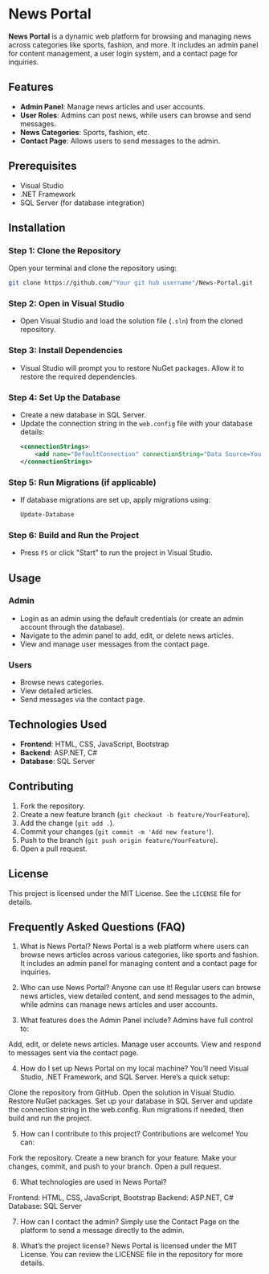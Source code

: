 # News Portal

**News Portal** is a dynamic web platform for browsing and managing news across categories like sports, fashion, and more. It includes an admin panel for content management, a user login system, and a contact page for inquiries.

## Features
- **Admin Panel**: Manage news articles and user accounts.
- **User Roles**: Admins can post news, while users can browse and send messages.
- **News Categories**: Sports, fashion, etc.
- **Contact Page**: Allows users to send messages to the admin.

## Prerequisites
- Visual Studio
- .NET Framework
- SQL Server (for database integration)

## Installation

### Step 1: Clone the Repository
Open your terminal and clone the repository using:
```bash
git clone https://github.com/"Your git hub username"/News-Portal.git
```

### Step 2: Open in Visual Studio
- Open Visual Studio and load the solution file (`.sln`) from the cloned repository.
  
### Step 3: Install Dependencies
- Visual Studio will prompt you to restore NuGet packages. Allow it to restore the required dependencies.

### Step 4: Set Up the Database
- Create a new database in SQL Server.
- Update the connection string in the `web.config` file with your database details:
    ```xml
    <connectionStrings>
        <add name="DefaultConnection" connectionString="Data Source=YourServer;Initial Catalog=YourDatabase;Integrated Security=True" providerName="System.Data.SqlClient" />
    </connectionStrings>
    ```

### Step 5: Run Migrations (if applicable)
- If database migrations are set up, apply migrations using:
    ```bash
    Update-Database
    ```

### Step 6: Build and Run the Project
- Press `F5` or click "Start" to run the project in Visual Studio.

## Usage

### Admin
- Login as an admin using the default credentials (or create an admin account through the database).
- Navigate to the admin panel to add, edit, or delete news articles.
- View and manage user messages from the contact page.

### Users
- Browse news categories.
- View detailed articles.
- Send messages via the contact page.

## Technologies Used
- **Frontend**: HTML, CSS, JavaScript, Bootstrap
- **Backend**: ASP.NET, C#
- **Database**: SQL Server

## Contributing
1. Fork the repository.
2. Create a new feature branch (`git checkout -b feature/YourFeature`).
3. Add the change (`git add .`).
3. Commit your changes (`git commit -m 'Add new feature'`).
4. Push to the branch (`git push origin feature/YourFeature`).
5. Open a pull request.

## License
This project is licensed under the MIT License. See the `LICENSE` file for details.



## Frequently Asked Questions (FAQ)

1. What is News Portal?
News Portal is a web platform where users can browse news articles across various categories, like sports and fashion. It includes an admin panel for managing content and a contact page for inquiries.

2. Who can use News Portal?
Anyone can use it! Regular users can browse news articles, view detailed content, and send messages to the admin, while admins can manage news articles and user accounts.

3. What features does the Admin Panel include?
Admins have full control to:

Add, edit, or delete news articles.
Manage user accounts.
View and respond to messages sent via the contact page.

4. How do I set up News Portal on my local machine?
You’ll need Visual Studio, .NET Framework, and SQL Server.
Here’s a quick setup:

Clone the repository from GitHub.
Open the solution in Visual Studio.
Restore NuGet packages.
Set up your database in SQL Server and update the connection string in the web.config.
Run migrations if needed, then build and run the project.

5. How can I contribute to this project?
Contributions are welcome! You can:

Fork the repository.
Create a new branch for your feature.
Make your changes, commit, and push to your branch.
Open a pull request.

6. What technologies are used in News Portal?

Frontend: HTML, CSS, JavaScript, Bootstrap
Backend: ASP.NET, C#
Database: SQL Server

7. How can I contact the admin?
Simply use the Contact Page on the platform to send a message directly to the admin.

8. What’s the project license?
News Portal is licensed under the MIT License. You can review the LICENSE file in the repository for more details.


